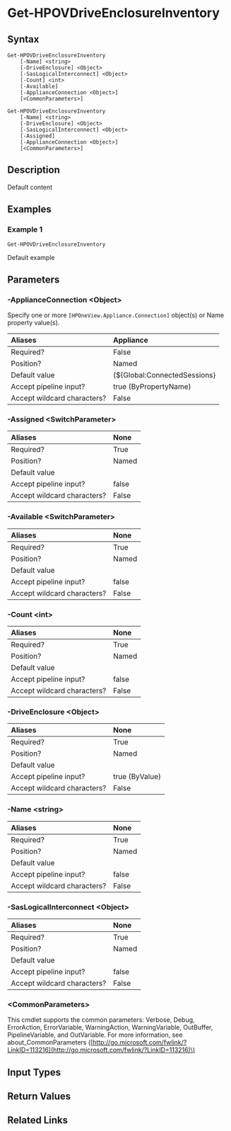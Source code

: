 ﻿---
description: Default content
---

# Get-HPOVDriveEnclosureInventory

## Syntax

```text
Get-HPOVDriveEnclosureInventory
    [-Name] <string>
    [-DriveEnclosure] <Object>
    [-SasLogicalInterconnect] <Object>
    [-Count] <int>
    [-Available]
    [-ApplianceConnection <Object>]
    [<CommonParameters>]
```

```text
Get-HPOVDriveEnclosureInventory
    [-Name] <string>
    [-DriveEnclosure] <Object>
    [-SasLogicalInterconnect] <Object>
    [-Assigned]
    [-ApplianceConnection <Object>]
    [<CommonParameters>]
```

## Description

Default content

## Examples

###  Example 1 

```text
Get-HPOVDriveEnclosureInventory

```

Default example

## Parameters

### -ApplianceConnection &lt;Object&gt;

Specify one or more `[HPOneView.Appliance.Connection]` object(s) or Name property value(s).

| Aliases | Appliance |
| :--- | :--- |
| Required? | False |
| Position? | Named |
| Default value | (${Global:ConnectedSessions} | ? Default) |
| Accept pipeline input? | true (ByPropertyName) |
| Accept wildcard characters? | False |

### -Assigned &lt;SwitchParameter&gt;



| Aliases | None |
| :--- | :--- |
| Required? | True |
| Position? | Named |
| Default value |  |
| Accept pipeline input? | false |
| Accept wildcard characters? | False |

### -Available &lt;SwitchParameter&gt;



| Aliases | None |
| :--- | :--- |
| Required? | True |
| Position? | Named |
| Default value |  |
| Accept pipeline input? | false |
| Accept wildcard characters? | False |

### -Count &lt;int&gt;



| Aliases | None |
| :--- | :--- |
| Required? | True |
| Position? | Named |
| Default value |  |
| Accept pipeline input? | false |
| Accept wildcard characters? | False |

### -DriveEnclosure &lt;Object&gt;



| Aliases | None |
| :--- | :--- |
| Required? | True |
| Position? | Named |
| Default value |  |
| Accept pipeline input? | true (ByValue) |
| Accept wildcard characters? | False |

### -Name &lt;string&gt;



| Aliases | None |
| :--- | :--- |
| Required? | True |
| Position? | Named |
| Default value |  |
| Accept pipeline input? | false |
| Accept wildcard characters? | False |

### -SasLogicalInterconnect &lt;Object&gt;



| Aliases | None |
| :--- | :--- |
| Required? | True |
| Position? | Named |
| Default value |  |
| Accept pipeline input? | false |
| Accept wildcard characters? | False |

### &lt;CommonParameters&gt;

This cmdlet supports the common parameters: Verbose, Debug, ErrorAction, ErrorVariable, WarningAction, WarningVariable, OutBuffer, PipelineVariable, and OutVariable. For more information, see about\_CommonParameters \([http://go.microsoft.com/fwlink/?LinkID=113216](http://go.microsoft.com/fwlink/?LinkID=113216)\)

## Input Types

## Return Values

## Related Links

